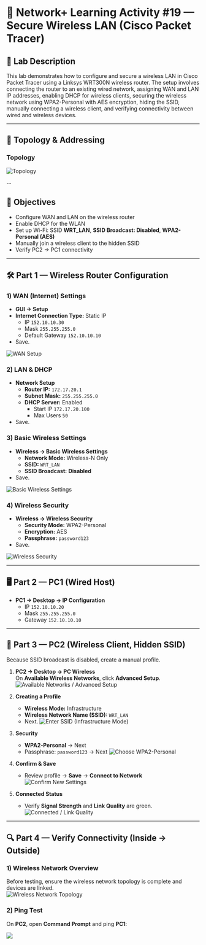 # 🛜 Network+ Learning Activity #19 — Secure Wireless LAN (Cisco Packet Tracer)

## 📄 Lab Description
This lab demonstrates how to configure and secure a wireless LAN in Cisco Packet Tracer using a Linksys WRT300N wireless router. The setup involves connecting the router to an existing wired network, assigning WAN and LAN IP addresses, enabling DHCP for wireless clients, securing the wireless network using WPA2-Personal with AES encryption, hiding the SSID, manually connecting a wireless client, and verifying connectivity between wired and wireless devices.

---

## 🧭 Topology & Addressing

### Topology
![Topology](s1.png)

--

## 🎯 Objectives
- Configure WAN and LAN on the wireless router  
- Enable DHCP for the WLAN  
- Set up Wi-Fi: SSID **WRT_LAN**, **SSID Broadcast: Disabled**, **WPA2-Personal (AES)**  
- Manually join a wireless client to the hidden SSID  
- Verify PC2 → PC1 connectivity

---

## 🛠️ Part 1 — Wireless Router Configuration

### 1) WAN (Internet) Settings
- **GUI → Setup**
- **Internet Connection Type:** Static IP  
  - IP `152.10.10.30`  
  - Mask `255.255.255.0`  
  - Default Gateway `152.10.10.10`
- Save.
  
![WAN Setup](s2.png)

### 2) LAN & DHCP
- **Network Setup**
  - **Router IP:** `172.17.20.1`
  - **Subnet Mask:** `255.255.255.0`
  - **DHCP Server:** Enabled  
    - Start IP `172.17.20.100`  
    - Max Users `50`
- Save.

### 3) Basic Wireless Settings
- **Wireless → Basic Wireless Settings**
  - **Network Mode:** Wireless-N Only
  - **SSID:** `WRT_LAN`
  - **SSID Broadcast:** **Disabled**
- Save.

![Basic Wireless Settings](s3.png)

### 4) Wireless Security
- **Wireless → Wireless Security**
  - **Security Mode:** WPA2-Personal
  - **Encryption:** AES
  - **Passphrase:** `password123`
- Save.

![Wireless Security](s4.png)

---

## 🖥️ Part 2 — PC1 (Wired Host)

- **PC1 → Desktop → IP Configuration**
  - IP `152.10.10.20`
  - Mask `255.255.255.0`
  - Gateway `152.10.10.10`

---

## 📶 Part 3 — PC2 (Wireless Client, Hidden SSID)

Because SSID broadcast is disabled, create a manual profile.

1) **PC2 → Desktop → PC Wireless**  
   On **Available Wireless Networks**, click **Advanced Setup**.
   ![Available Networks / Advanced Setup](s5.png)

2) **Creating a Profile**
   - **Wireless Mode:** Infrastructure  
   - **Wireless Network Name (SSID):** `WRT_LAN`  
   - Next.
   ![Enter SSID (Infrastructure Mode)](s6.png)

3) **Security**
   - **WPA2-Personal** → Next  
   - Passphrase: `password123` → Next
   ![Choose WPA2-Personal](s7.png)

4) **Confirm & Save**
   - Review profile → **Save** → **Connect to Network**
   ![Confirm New Settings](s8.png)

5) **Connected Status**
   - Verify **Signal Strength** and **Link Quality** are green.
   ![Connected / Link Quality](s9.png)

---

## 🔍 Part 4 — Verify Connectivity (Inside → Outside)

### 1) Wireless Network Overview
Before testing, ensure the wireless network topology is complete and devices are linked.  
![Wireless Network Topology](s11.png)

### 2) Ping Test
On **PC2**, open **Command Prompt** and ping **PC1**:

![](s10.png)
```bash
